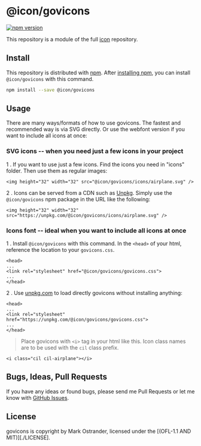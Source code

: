 # @icon/govicons

[![npm version](https://img.shields.io/npm/v/@icon/govicons.svg)](https://www.npmjs.org/package/@icon/govicons)

This repository is a module of the full [icon][icon] repository.

## Install

This repository is distributed with [npm]. After [installing npm][install-npm], you can install `@icon/govicons` with this command.

```bash
npm install --save @icon/govicons
```

## Usage

There are many ways/formats of how to use govicons. The fastest and recommended way is via SVG directly. Or use the webfont version if you want to include all icons at once:

### SVG icons -- when you need just a few icons in your project

1 . If you want to use just a few icons. Find the icons you need in "icons" folder. Then use them as regular images:

```
<img height="32" width="32" src="@icon/govicons/icons/airplane.svg" />
```

2 . Icons can be served from a CDN such as [Unpkg][Unpkg]. Simply use the `@icon/govicons` npm package in the URL like the following:

```
<img height="32" width="32" src="https://unpkg.com/@icon/govicons/icons/airplane.svg" />
```

### Icons font -- ideal when you want to include all icons at once

1 . Install `@icon/govicons` with this command. In the `<head>` of your html, reference the location to your `govicons.css`.

```
<head>
...
<link rel="stylesheet" href="@icon/govicons/govicons.css">
...
</head>
```

2 . Use [unpkg.com][Unpkg] to load directly govicons without installing anything:

```
<head>
...
<link rel="stylesheet" href="https://unpkg.com/@icon/govicons/govicons.css">
...
</head>
```

> Place govicons with `<i>` tag in your html like this. Icon class names are to be used with the `cil` class prefix.

```
<i class="cil cil-airplane"></i>
```


## Bugs, Ideas, Pull Requests

If you have any ideas or found bugs, please send me Pull Requests or let me know with [GitHub Issues][github issues].

## License

govicons is copyright by Mark Ostrander, licensed under the [(OFL-1.1 AND MIT)][./LICENSE].

[MIT]: https://opensource.org/licenses/MIT
[SIL]: http://scripts.sil.org/OFL
[icon]: https://github.com/thecreation/icons
[npm]: https://www.npmjs.com/
[install-npm]: https://docs.npmjs.com/getting-started/installing-node
[sass]: http://sass-lang.com/
[github issues]: https://github.com/thecreation/icons/issues
[Unpkg]: https://unpkg.com